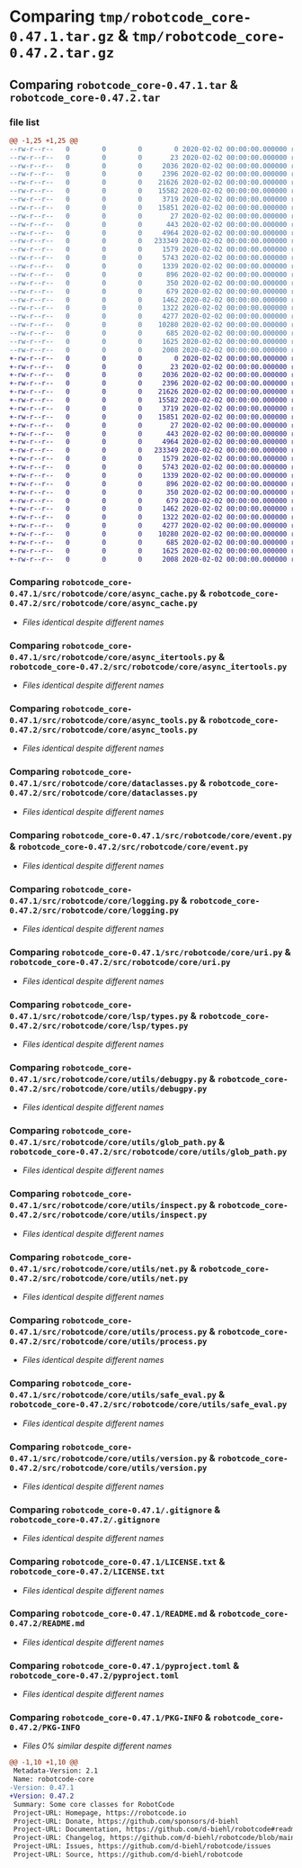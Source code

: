 # Comparing `tmp/robotcode_core-0.47.1.tar.gz` & `tmp/robotcode_core-0.47.2.tar.gz`

## Comparing `robotcode_core-0.47.1.tar` & `robotcode_core-0.47.2.tar`

### file list

```diff
@@ -1,25 +1,25 @@
--rw-r--r--   0        0        0        0 2020-02-02 00:00:00.000000 robotcode_core-0.47.1/src/robotcode/core/__init__.py
--rw-r--r--   0        0        0       23 2020-02-02 00:00:00.000000 robotcode_core-0.47.1/src/robotcode/core/__version__.py
--rw-r--r--   0        0        0     2036 2020-02-02 00:00:00.000000 robotcode_core-0.47.1/src/robotcode/core/async_cache.py
--rw-r--r--   0        0        0     2396 2020-02-02 00:00:00.000000 robotcode_core-0.47.1/src/robotcode/core/async_itertools.py
--rw-r--r--   0        0        0    21626 2020-02-02 00:00:00.000000 robotcode_core-0.47.1/src/robotcode/core/async_tools.py
--rw-r--r--   0        0        0    15582 2020-02-02 00:00:00.000000 robotcode_core-0.47.1/src/robotcode/core/dataclasses.py
--rw-r--r--   0        0        0     3719 2020-02-02 00:00:00.000000 robotcode_core-0.47.1/src/robotcode/core/event.py
--rw-r--r--   0        0        0    15851 2020-02-02 00:00:00.000000 robotcode_core-0.47.1/src/robotcode/core/logging.py
--rw-r--r--   0        0        0       27 2020-02-02 00:00:00.000000 robotcode_core-0.47.1/src/robotcode/core/py.typed
--rw-r--r--   0        0        0      443 2020-02-02 00:00:00.000000 robotcode_core-0.47.1/src/robotcode/core/types.py
--rw-r--r--   0        0        0     4964 2020-02-02 00:00:00.000000 robotcode_core-0.47.1/src/robotcode/core/uri.py
--rw-r--r--   0        0        0   233349 2020-02-02 00:00:00.000000 robotcode_core-0.47.1/src/robotcode/core/lsp/types.py
--rw-r--r--   0        0        0     1579 2020-02-02 00:00:00.000000 robotcode_core-0.47.1/src/robotcode/core/utils/debugpy.py
--rw-r--r--   0        0        0     5743 2020-02-02 00:00:00.000000 robotcode_core-0.47.1/src/robotcode/core/utils/glob_path.py
--rw-r--r--   0        0        0     1339 2020-02-02 00:00:00.000000 robotcode_core-0.47.1/src/robotcode/core/utils/inspect.py
--rw-r--r--   0        0        0      896 2020-02-02 00:00:00.000000 robotcode_core-0.47.1/src/robotcode/core/utils/net.py
--rw-r--r--   0        0        0      350 2020-02-02 00:00:00.000000 robotcode_core-0.47.1/src/robotcode/core/utils/path.py
--rw-r--r--   0        0        0      679 2020-02-02 00:00:00.000000 robotcode_core-0.47.1/src/robotcode/core/utils/process.py
--rw-r--r--   0        0        0     1462 2020-02-02 00:00:00.000000 robotcode_core-0.47.1/src/robotcode/core/utils/safe_eval.py
--rw-r--r--   0        0        0     1322 2020-02-02 00:00:00.000000 robotcode_core-0.47.1/src/robotcode/core/utils/version.py
--rw-r--r--   0        0        0     4277 2020-02-02 00:00:00.000000 robotcode_core-0.47.1/.gitignore
--rw-r--r--   0        0        0    10280 2020-02-02 00:00:00.000000 robotcode_core-0.47.1/LICENSE.txt
--rw-r--r--   0        0        0      685 2020-02-02 00:00:00.000000 robotcode_core-0.47.1/README.md
--rw-r--r--   0        0        0     1625 2020-02-02 00:00:00.000000 robotcode_core-0.47.1/pyproject.toml
--rw-r--r--   0        0        0     2008 2020-02-02 00:00:00.000000 robotcode_core-0.47.1/PKG-INFO
+-rw-r--r--   0        0        0        0 2020-02-02 00:00:00.000000 robotcode_core-0.47.2/src/robotcode/core/__init__.py
+-rw-r--r--   0        0        0       23 2020-02-02 00:00:00.000000 robotcode_core-0.47.2/src/robotcode/core/__version__.py
+-rw-r--r--   0        0        0     2036 2020-02-02 00:00:00.000000 robotcode_core-0.47.2/src/robotcode/core/async_cache.py
+-rw-r--r--   0        0        0     2396 2020-02-02 00:00:00.000000 robotcode_core-0.47.2/src/robotcode/core/async_itertools.py
+-rw-r--r--   0        0        0    21626 2020-02-02 00:00:00.000000 robotcode_core-0.47.2/src/robotcode/core/async_tools.py
+-rw-r--r--   0        0        0    15582 2020-02-02 00:00:00.000000 robotcode_core-0.47.2/src/robotcode/core/dataclasses.py
+-rw-r--r--   0        0        0     3719 2020-02-02 00:00:00.000000 robotcode_core-0.47.2/src/robotcode/core/event.py
+-rw-r--r--   0        0        0    15851 2020-02-02 00:00:00.000000 robotcode_core-0.47.2/src/robotcode/core/logging.py
+-rw-r--r--   0        0        0       27 2020-02-02 00:00:00.000000 robotcode_core-0.47.2/src/robotcode/core/py.typed
+-rw-r--r--   0        0        0      443 2020-02-02 00:00:00.000000 robotcode_core-0.47.2/src/robotcode/core/types.py
+-rw-r--r--   0        0        0     4964 2020-02-02 00:00:00.000000 robotcode_core-0.47.2/src/robotcode/core/uri.py
+-rw-r--r--   0        0        0   233349 2020-02-02 00:00:00.000000 robotcode_core-0.47.2/src/robotcode/core/lsp/types.py
+-rw-r--r--   0        0        0     1579 2020-02-02 00:00:00.000000 robotcode_core-0.47.2/src/robotcode/core/utils/debugpy.py
+-rw-r--r--   0        0        0     5743 2020-02-02 00:00:00.000000 robotcode_core-0.47.2/src/robotcode/core/utils/glob_path.py
+-rw-r--r--   0        0        0     1339 2020-02-02 00:00:00.000000 robotcode_core-0.47.2/src/robotcode/core/utils/inspect.py
+-rw-r--r--   0        0        0      896 2020-02-02 00:00:00.000000 robotcode_core-0.47.2/src/robotcode/core/utils/net.py
+-rw-r--r--   0        0        0      350 2020-02-02 00:00:00.000000 robotcode_core-0.47.2/src/robotcode/core/utils/path.py
+-rw-r--r--   0        0        0      679 2020-02-02 00:00:00.000000 robotcode_core-0.47.2/src/robotcode/core/utils/process.py
+-rw-r--r--   0        0        0     1462 2020-02-02 00:00:00.000000 robotcode_core-0.47.2/src/robotcode/core/utils/safe_eval.py
+-rw-r--r--   0        0        0     1322 2020-02-02 00:00:00.000000 robotcode_core-0.47.2/src/robotcode/core/utils/version.py
+-rw-r--r--   0        0        0     4277 2020-02-02 00:00:00.000000 robotcode_core-0.47.2/.gitignore
+-rw-r--r--   0        0        0    10280 2020-02-02 00:00:00.000000 robotcode_core-0.47.2/LICENSE.txt
+-rw-r--r--   0        0        0      685 2020-02-02 00:00:00.000000 robotcode_core-0.47.2/README.md
+-rw-r--r--   0        0        0     1625 2020-02-02 00:00:00.000000 robotcode_core-0.47.2/pyproject.toml
+-rw-r--r--   0        0        0     2008 2020-02-02 00:00:00.000000 robotcode_core-0.47.2/PKG-INFO
```

### Comparing `robotcode_core-0.47.1/src/robotcode/core/async_cache.py` & `robotcode_core-0.47.2/src/robotcode/core/async_cache.py`

 * *Files identical despite different names*

### Comparing `robotcode_core-0.47.1/src/robotcode/core/async_itertools.py` & `robotcode_core-0.47.2/src/robotcode/core/async_itertools.py`

 * *Files identical despite different names*

### Comparing `robotcode_core-0.47.1/src/robotcode/core/async_tools.py` & `robotcode_core-0.47.2/src/robotcode/core/async_tools.py`

 * *Files identical despite different names*

### Comparing `robotcode_core-0.47.1/src/robotcode/core/dataclasses.py` & `robotcode_core-0.47.2/src/robotcode/core/dataclasses.py`

 * *Files identical despite different names*

### Comparing `robotcode_core-0.47.1/src/robotcode/core/event.py` & `robotcode_core-0.47.2/src/robotcode/core/event.py`

 * *Files identical despite different names*

### Comparing `robotcode_core-0.47.1/src/robotcode/core/logging.py` & `robotcode_core-0.47.2/src/robotcode/core/logging.py`

 * *Files identical despite different names*

### Comparing `robotcode_core-0.47.1/src/robotcode/core/uri.py` & `robotcode_core-0.47.2/src/robotcode/core/uri.py`

 * *Files identical despite different names*

### Comparing `robotcode_core-0.47.1/src/robotcode/core/lsp/types.py` & `robotcode_core-0.47.2/src/robotcode/core/lsp/types.py`

 * *Files identical despite different names*

### Comparing `robotcode_core-0.47.1/src/robotcode/core/utils/debugpy.py` & `robotcode_core-0.47.2/src/robotcode/core/utils/debugpy.py`

 * *Files identical despite different names*

### Comparing `robotcode_core-0.47.1/src/robotcode/core/utils/glob_path.py` & `robotcode_core-0.47.2/src/robotcode/core/utils/glob_path.py`

 * *Files identical despite different names*

### Comparing `robotcode_core-0.47.1/src/robotcode/core/utils/inspect.py` & `robotcode_core-0.47.2/src/robotcode/core/utils/inspect.py`

 * *Files identical despite different names*

### Comparing `robotcode_core-0.47.1/src/robotcode/core/utils/net.py` & `robotcode_core-0.47.2/src/robotcode/core/utils/net.py`

 * *Files identical despite different names*

### Comparing `robotcode_core-0.47.1/src/robotcode/core/utils/process.py` & `robotcode_core-0.47.2/src/robotcode/core/utils/process.py`

 * *Files identical despite different names*

### Comparing `robotcode_core-0.47.1/src/robotcode/core/utils/safe_eval.py` & `robotcode_core-0.47.2/src/robotcode/core/utils/safe_eval.py`

 * *Files identical despite different names*

### Comparing `robotcode_core-0.47.1/src/robotcode/core/utils/version.py` & `robotcode_core-0.47.2/src/robotcode/core/utils/version.py`

 * *Files identical despite different names*

### Comparing `robotcode_core-0.47.1/.gitignore` & `robotcode_core-0.47.2/.gitignore`

 * *Files identical despite different names*

### Comparing `robotcode_core-0.47.1/LICENSE.txt` & `robotcode_core-0.47.2/LICENSE.txt`

 * *Files identical despite different names*

### Comparing `robotcode_core-0.47.1/README.md` & `robotcode_core-0.47.2/README.md`

 * *Files identical despite different names*

### Comparing `robotcode_core-0.47.1/pyproject.toml` & `robotcode_core-0.47.2/pyproject.toml`

 * *Files identical despite different names*

### Comparing `robotcode_core-0.47.1/PKG-INFO` & `robotcode_core-0.47.2/PKG-INFO`

 * *Files 0% similar despite different names*

```diff
@@ -1,10 +1,10 @@
 Metadata-Version: 2.1
 Name: robotcode-core
-Version: 0.47.1
+Version: 0.47.2
 Summary: Some core classes for RobotCode
 Project-URL: Homepage, https://robotcode.io
 Project-URL: Donate, https://github.com/sponsors/d-biehl
 Project-URL: Documentation, https://github.com/d-biehl/robotcode#readme
 Project-URL: Changelog, https://github.com/d-biehl/robotcode/blob/main/CHANGELOG.md
 Project-URL: Issues, https://github.com/d-biehl/robotcode/issues
 Project-URL: Source, https://github.com/d-biehl/robotcode
```

